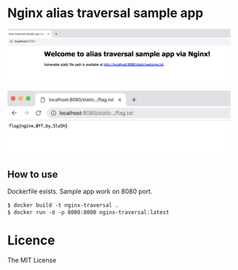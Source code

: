 # Nginx alias traversal sample app

![top](./screenshots/top.png)

![flag](./screenshots/flag.png)

## How to use
Dockerfile exists. Sample app work on 8080 port.

```
$ docker build -t nginx-traversal .
$ docker run -d -p 8080:8080 nginx-traversal:latest
```

# Licence
The MIT License
